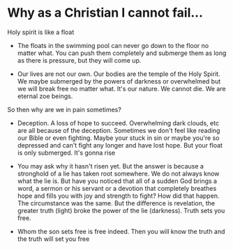# Why as a Christian I cannot fail...

Holy spirit is like a float

- The floats in the swimming pool can never go down to the floor no matter what. You can push them completely and submerge them as long as there is pressure, but they will come up.

- Our lives are not our own. Our bodies are the temple of the Holy Spirit. We maybe submerged by the powers of darkness or overwhelmed but we will break free no matter what. It's our nature. We cannot die. We are eternal zoe beings.

So then why are we in pain sometimes?

- Deception. A loss of hope to succeed. Overwhelming dark clouds, etc are all because of the deception. Sometimes we don't feel like reading our Bible or even fighting. Maybe your stuck in sin or maybe you're so depressed and can't fight any longer and have lost hope. But your float is only submerged. It's gonna rise

- You may ask why it hasn't risen yet. But the answer is because a stronghold of a lie has taken root somewhere. We do not always know what the lie is. But have you noticed that all of a sudden God brings a word, a sermon or his servant or a devotion that completely breathes hope and fills you with joy and strength to fight? How did that happen. The circumstance was the same. But the difference is revelation, the greater truth (light) broke the power of the lie (darkness). Truth sets you free.

- Whom the son sets free is free indeed. Then you will know the truth and the truth will set you free
